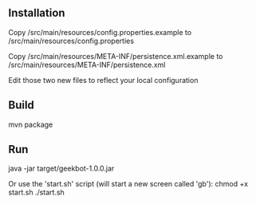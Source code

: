 Installation
------------

Copy /src/main/resources/config.properties.example to /src/main/resources/config.properties

Copy /src/main/resources/META-INF/persistence.xml.example to /src/main/resources/META-INF/persistence.xml

Edit those two new files to reflect your local configuration

Build
-----

mvn package

Run
---
java -jar target/geekbot-1.0.0.jar

Or use the 'start.sh' script (will start a new screen called 'gb'): 
chmod +x start.sh
./start.sh
